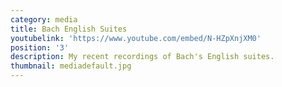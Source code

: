 ```yaml
---
category: media
title: Bach English Suites
youtubelink: 'https://www.youtube.com/embed/N-HZpXnjXM0'
position: '3'
description: My recent recordings of Bach's English suites.
thumbnail: mediadefault.jpg
---
```

